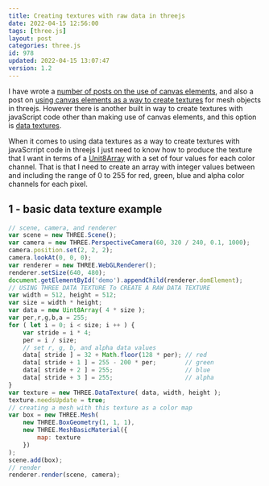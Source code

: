 ```yaml
---
title: Creating textures with raw data in threejs
date: 2022-04-15 12:56:00
tags: [three.js]
layout: post
categories: three.js
id: 978
updated: 2022-04-15 13:07:47
version: 1.2
---
```


I have wrote a [number of posts on the use of canvas elements](/2020/03/23/canvas-example/), and also a post on [using canvas elements as a way to create textures](/2018/04/17/threejs-canvas-texture/) for mesh objects in threejs. However there is another built in way to create textures with javaScript code other than making use of canvas elements, and this option is [data textures](https://threejs.org/docs/#api/en/textures/DataTexture).

When it comes to using data textures as a way to create textures with javaScrript code in threejs I just need to know how to produce the texture that I want in terms of a [Unit8Array](https://developer.mozilla.org/en-US/docs/Web/JavaScript/Reference/Global_Objects/Uint8Array) with a set of four values for each color channel. That is that I need to create an array with integer values between and including the range of 0 to 255 for red, green, blue and alpha color channels for each pixel.

<!-- more -->

## 1 - basic data texture example

```js
// scene, camera, and renderer
var scene = new THREE.Scene();
var camera = new THREE.PerspectiveCamera(60, 320 / 240, 0.1, 1000);
camera.position.set(2, 2, 2);
camera.lookAt(0, 0, 0);
var renderer = new THREE.WebGLRenderer();
renderer.setSize(640, 480);
document.getElementById('demo').appendChild(renderer.domElement);
// USING THREE DATA TEXTURE To CREATE A RAW DATA TEXTURE
var width = 512, height = 512;
var size = width * height;
var data = new Uint8Array( 4 * size );
var per,r,g,b,a = 255;
for ( let i = 0; i < size; i ++ ) {
    var stride = i * 4;
    per = i / size;
    // set r, g, b, and alpha data values
    data[ stride ] = 32 + Math.floor(128 * per); // red
    data[ stride + 1 ] = 255 - 200 * per;        // green
    data[ stride + 2 ] = 255;                    // blue
    data[ stride + 3 ] = 255;                    // alpha
}
var texture = new THREE.DataTexture( data, width, height );
texture.needsUpdate = true;
// creating a mesh with this texture as a color map
var box = new THREE.Mesh(
    new THREE.BoxGeometry(1, 1, 1),
    new THREE.MeshBasicMaterial({
        map: texture
    })
);
scene.add(box);
// render
renderer.render(scene, camera);
```
